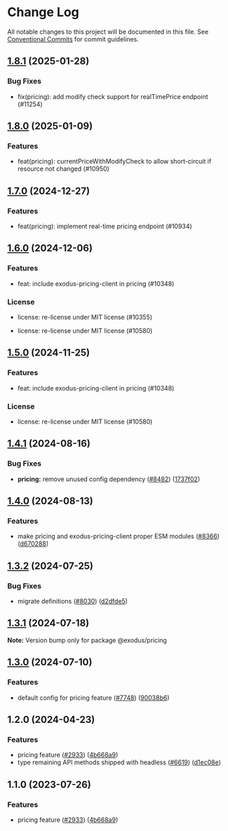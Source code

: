 # Change Log

All notable changes to this project will be documented in this file.
See [Conventional Commits](https://conventionalcommits.org) for commit guidelines.

## [1.8.1](https://github.com/ExodusMovement/exodus-hydra/compare/@exodus/pricing@1.8.0...@exodus/pricing@1.8.1) (2025-01-28)

### Bug Fixes

- fix(pricing): add modify check support for realTimePrice endpoint (#11254)

## [1.8.0](https://github.com/ExodusMovement/exodus-hydra/compare/@exodus/pricing@1.7.0...@exodus/pricing@1.8.0) (2025-01-09)

### Features

- feat(pricing): currentPriceWithModifyCheck to allow short-circuit if resource not changed (#10950)

## [1.7.0](https://github.com/ExodusMovement/exodus-hydra/compare/@exodus/pricing@1.6.0...@exodus/pricing@1.7.0) (2024-12-27)

### Features

- feat(pricing): implement real-time pricing endpoint (#10934)

## [1.6.0](https://github.com/ExodusMovement/exodus-hydra/compare/@exodus/pricing@1.4.1...@exodus/pricing@1.6.0) (2024-12-06)

### Features

- feat: include exodus-pricing-client in pricing (#10348)

### License

- license: re-license under MIT license (#10355)

- license: re-license under MIT license (#10580)

## [1.5.0](https://github.com/ExodusMovement/exodus-hydra/compare/@exodus/pricing@1.4.1...@exodus/pricing@1.5.0) (2024-11-25)

### Features

- feat: include exodus-pricing-client in pricing (#10348)

### License

- license: re-license under MIT license (#10580)

## [1.4.1](https://github.com/ExodusMovement/exodus-hydra/compare/@exodus/pricing@1.4.0...@exodus/pricing@1.4.1) (2024-08-16)

### Bug Fixes

- **pricing:** remove unused config dependency ([#8482](https://github.com/ExodusMovement/exodus-hydra/issues/8482)) ([1737f02](https://github.com/ExodusMovement/exodus-hydra/commit/1737f027c313047d72cd6c58be6332a65517df60))

## [1.4.0](https://github.com/ExodusMovement/exodus-hydra/compare/@exodus/pricing@1.3.2...@exodus/pricing@1.4.0) (2024-08-13)

### Features

- make pricing and exodus-pricing-client proper ESM modules ([#8366](https://github.com/ExodusMovement/exodus-hydra/issues/8366)) ([d670288](https://github.com/ExodusMovement/exodus-hydra/commit/d670288cfab08fcf4c70d6417dde24daf4d455ff))

## [1.3.2](https://github.com/ExodusMovement/exodus-hydra/compare/@exodus/pricing@1.3.1...@exodus/pricing@1.3.2) (2024-07-25)

### Bug Fixes

- migrate definitions ([#8030](https://github.com/ExodusMovement/exodus-hydra/issues/8030)) ([d2dfde5](https://github.com/ExodusMovement/exodus-hydra/commit/d2dfde55dfa843eb52842f64b3aac3a6f9a59069))

## [1.3.1](https://github.com/ExodusMovement/exodus-hydra/compare/@exodus/pricing@1.3.0...@exodus/pricing@1.3.1) (2024-07-18)

**Note:** Version bump only for package @exodus/pricing

## [1.3.0](https://github.com/ExodusMovement/exodus-hydra/compare/@exodus/pricing@1.2.0...@exodus/pricing@1.3.0) (2024-07-10)

### Features

- default config for pricing feature ([#7748](https://github.com/ExodusMovement/exodus-hydra/issues/7748)) ([90038b6](https://github.com/ExodusMovement/exodus-hydra/commit/90038b6431f9aada66789ddee5035400caf97046))

## 1.2.0 (2024-04-23)

### Features

- pricing feature ([#2933](https://github.com/ExodusMovement/exodus-hydra/issues/2933)) ([4b668a9](https://github.com/ExodusMovement/exodus-hydra/commit/4b668a9ee8f48abf4323379c0923a54a1d1f6c9b))
- type remaining API methods shipped with headless ([#6619](https://github.com/ExodusMovement/exodus-hydra/issues/6619)) ([d1ec08e](https://github.com/ExodusMovement/exodus-hydra/commit/d1ec08e695f0df2c9e63b01169c746ef872fe541))

## 1.1.0 (2023-07-26)

### Features

- pricing feature ([#2933](https://github.com/ExodusMovement/exodus-hydra/issues/2933)) ([4b668a9](https://github.com/ExodusMovement/exodus-hydra/commit/4b668a9ee8f48abf4323379c0923a54a1d1f6c9b))
